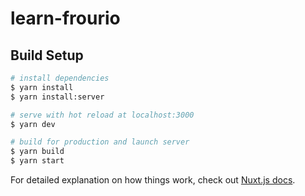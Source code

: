 # learn-frourio

## Build Setup

```bash
# install dependencies
$ yarn install
$ yarn install:server

# serve with hot reload at localhost:3000
$ yarn dev

# build for production and launch server
$ yarn build
$ yarn start
```

For detailed explanation on how things work, check out [Nuxt.js docs](https://nuxtjs.org).

